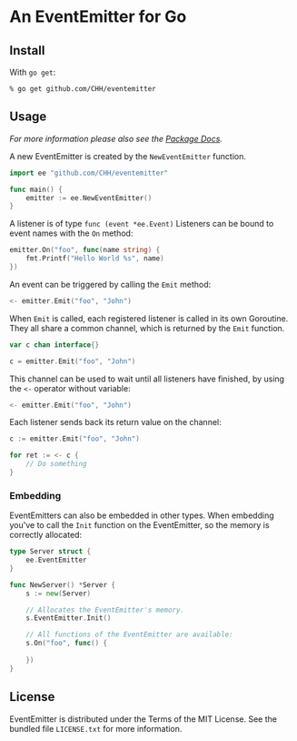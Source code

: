 # An EventEmitter for Go

## Install

With `go get`:

    % go get github.com/CHH/eventemitter

## Usage

_For more information please also see the [Package Docs](http://go.pkgdoc.org/github.com/CHH/eventemitter)._

A new EventEmitter is created by the `NewEventEmitter` function.

```go
import ee "github.com/CHH/eventemitter"

func main() {
    emitter := ee.NewEventEmitter()
}
```

A listener is of type `func (event *ee.Event)`
Listeners can be bound to event names with the `On` method:

```go
emitter.On("foo", func(name string) {
    fmt.Printf("Hello World %s", name)
})
```

An event can be triggered by calling the `Emit` method:

```go
<- emitter.Emit("foo", "John")
```

When `Emit` is called, each registered listener is called in
its own Goroutine. They all share a common channel, which is
returned by the `Emit` function.

```go
var c chan interface{} 

c = emitter.Emit("foo", "John")
```

This channel can be used to wait until all listeners have finished, by using the
`<-` operator without variable:

```go
<- emitter.Emit("foo", "John")
```

Each listener sends back its return value on the channel:

```go
c := emitter.Emit("foo", "John")

for ret := <- c {
    // Do something
}
```

### Embedding

EventEmitters can also be embedded in other types. When embedding you've
to call the `Init` function on the EventEmitter, so the memory is
correctly allocated:

```go
type Server struct {
    ee.EventEmitter
}

func NewServer() *Server {
    s := new(Server)

    // Allocates the EventEmitter's memory.
    s.EventEmitter.Init()

    // All functions of the EventEmitter are available:
    s.On("foo", func() {
        
    })
}
```

## License

EventEmitter is distributed under the Terms of the MIT License. See
the bundled file `LICENSE.txt` for more information.


